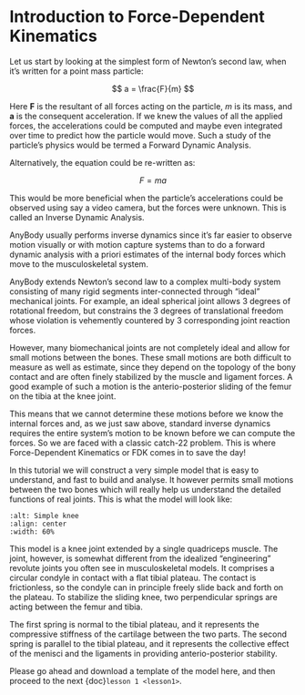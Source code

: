 # Introduction to Force-Dependent Kinematics

Let us start by looking at the simplest form of Newton’s second law,
when it’s written for a point mass particle:

$$
a = \frac{F}{m}
$$

Here **F** is the resultant of all forces acting on the particle, *m* is
its mass, and **a** is the consequent acceleration. If we knew the
values of all the applied forces, the accelerations could be computed
and maybe even integrated over time to predict how the particle would
move. Such a study of the particle’s physics would be termed a Forward
Dynamic Analysis.

Alternatively, the equation could be re-written as:

$$
F = ma
$$

This would be more beneficial when the particle’s accelerations could be
observed using say a video camera, but the forces were unknown. This is
called an Inverse Dynamic Analysis.

AnyBody usually performs inverse dynamics since it’s far easier to
observe motion visually or with motion capture systems than to do a
forward dynamic analysis with a priori estimates of the internal body
forces which move to the musculoskeletal system.

AnyBody extends Newton’s second law to a complex multi-body system
consisting of many rigid segments inter-connected through “ideal”
mechanical joints. For example, an ideal spherical joint allows 3
degrees of rotational freedom, but constrains the 3 degrees of
translational freedom whose violation is vehemently countered by 3
corresponding joint reaction forces.

However, many biomechanical joints are not completely ideal and allow
for small motions between the bones. These small motions are both
difficult to measure as well as estimate, since they depend on the
topology of the bony contact and are often finely stabilized by the
muscle and ligament forces. A good example of such a motion is the
anterio-posterior sliding of the femur on the tibia at the knee joint.

This means that we cannot determine these motions before we know the
internal forces and, as we just saw above, standard inverse dynamics
requires the entire system’s motion to be known before we can compute
the forces. So we are faced with a classic catch-22 problem. This is
where Force-Dependent Kinematics or FDK comes in to save the day!

In this tutorial we will construct a very simple model that is easy to
understand, and fast to build and analyse. It however permits small
motions between the two bones which will really help us understand the
detailed functions of real joints. This is what the model will look
like:

```{image} _static/fdk/image1.png
:alt: Simple knee
:align: center
:width: 60%
```

This model is a knee joint extended by a single quadriceps muscle. The
joint, however, is somewhat different from the idealized “engineering”
revolute joints you often see in musculoskeletal models. It comprises a
circular condyle in contact with a flat tibial plateau. The contact is
frictionless, so the condyle can in principle freely slide back and
forth on the plateau. To stabilize the sliding knee, two perpendicular
springs are acting between the femur and tibia.

The first spring is normal to the tibial plateau, and it represents the
compressive stiffness of the cartilage between the two parts. The second
spring is parallel to the tibial plateau, and it represents the
collective effect of the menisci and the ligaments in providing
anterio-posterior stability.

Please go ahead and download a template of the model here, and then
proceed to the next {doc}`lesson 1 <lesson1>`.

